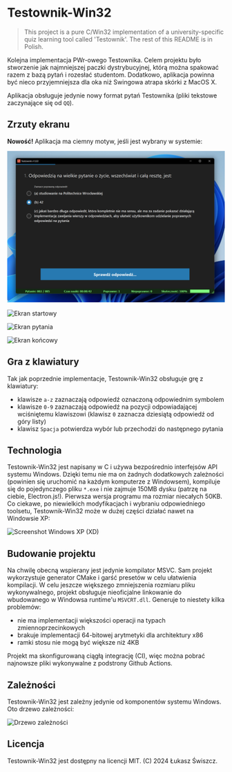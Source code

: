 # Testownik-Win32

> This project is a pure C/Win32 implementation of a university-specific  quiz learning tool called 'Testownik'. The rest of this README is in Polish.

Kolejna implementacja PWr-owego Testownika. Celem projektu było stworzenie jak najmniejszej paczki dystrybucyjnej, którą można spakować razem z bazą pytań i rozesłać studentom. Dodatkowo, aplikacja powinna być nieco przyjemniejsza dla oka niż Swingowa atrapa skórki z MacOS X.

Aplikacja obsługuje jedynie nowy format pytań Testownika (pliki tekstowe zaczynające się od `QQ`).

## Zrzuty ekranu

**Nowość!** Aplikacja ma ciemny motyw, jeśli jest wybrany w systemie:

![Ciemny motyw](readme/screen-darkmode.png)

![Ekran startowy](readme/screen1.png)

![Ekran pytania](readme/screen2.png)

![Ekran końcowy](readme/screen3.png)

## Gra z klawiatury

Tak jak poprzednie implementacje, Testownik-Win32 obsługuje grę z klawiatury:
+ klawisze `a-z` zaznaczają odpowiedź oznaczoną odpowiednim symbolem
+ klawisze `0-9` zaznaczają odpowiedź na pozycji odpowiadającej wciśniętemu klawiszowi (klawisz `0` zaznacza dziesiątą odpowiedź od góry listy)
+ klawisz `Spacja` potwierdza wybór lub przechodzi do następnego pytania

## Technologia

Testownik-Win32 jest napisany w C i używa bezpośrednio interfejsów API systemu Windows. Dzięki temu nie ma on żadnych dodatkowych zależności (powinien się uruchomić na każdym komputerze z Windowsem), kompiluje się do pojedynczego pliku `*.exe` i nie zajmuje 150MB dysku (patrzę na ciebie, Electron.js!). Pierwsza wersja programu ma rozmiar niecałych 50KB. Co ciekawe, po niewielkich modyfikacjach i wybraniu odpowiedniego toolsetu, Testownik-Win32 może w dużej części działać nawet na Windowsie XP:

![Screenshot Windows XP (XD)](readme/windowsxp.png)

## Budowanie projektu

Na chwilę obecną wspierany jest jedynie kompilator MSVC. Sam projekt wykorzystuje generator CMake i garść presetów w celu ułatwienia kompilacji. W celu jeszcze większego zmniejszenia rozmiaru pliku wykonywalnego, projekt obsługuje nieoficjalne linkowanie do wbudowanego w Windowsa runtime'u `MSVCRT.dll`. Generuje to niestety kilka problemów:
+ nie ma implementacji większości operacji na typach zmiennoprzecinkowych
+ brakuje implementacji 64-bitowej arytmetyki dla architektury x86
+ ramki stosu nie mogą być większe niż 4KB
  
Projekt ma skonfigurowaną ciągłą integrację (CI), więc można pobrać najnowsze pliki wykonywalne z podstrony Github Actions.

## Zależności

Testownik-Win32 jest zależny jedynie od komponentów systemu Windows. Oto drzewo zależności:

![Drzewo zależności](readme/deps.png)

## Licencja

Testownik-Win32 jest dostępny na licencji MIT. (C) 2024 Łukasz Świszcz.

